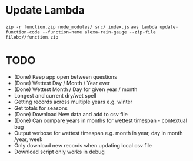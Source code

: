 # Update Lambda
`zip -r function.zip node_modules/ src/ index.js`
`aws lambda update-function-code --function-name alexa-rain-gauge --zip-file fileb://function.zip`

# TODO
- (Done) Keep app open between questions
- (Done) Wettest Day / Month / Year ever
- (Done) Wettest Month / Day for given year / month
- Longest and current dry/wet spell
- Getting records across multiple years e.g. winter
- Get totals for seasons
- (Done) Download New data and add to csv file
- (Done) Can compare years in months for wettest timespan - contextual bug
- Output verbose for wettest timespan e.g. month in year, day in month /year, week
- Only download new records when updating local csv file
- Download script only works in debug